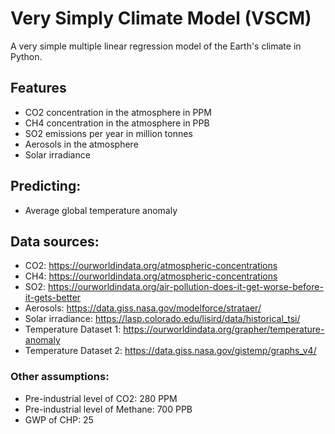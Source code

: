 # Very Simply Climate Model (VSCM)

A very simple multiple linear regression model of the Earth's climate in Python.


## Features

* CO2 concentration in the atmosphere in PPM
* CH4 concentration in the atmosphere in PPB
* SO2 emissions per year in million tonnes
* Aerosols in the atmosphere 
* Solar irradiance


## Predicting:

* Average global temperature anomaly  


## Data sources:

* CO2: https://ourworldindata.org/atmospheric-concentrations
* CH4: https://ourworldindata.org/atmospheric-concentrations
* SO2: https://ourworldindata.org/air-pollution-does-it-get-worse-before-it-gets-better
* Aerosols: https://data.giss.nasa.gov/modelforce/strataer/
* Solar irradiance: https://lasp.colorado.edu/lisird/data/historical_tsi/
* Temperature Dataset 1: https://ourworldindata.org/grapher/temperature-anomaly
* Temperature Dataset 2: https://data.giss.nasa.gov/gistemp/graphs_v4/


### Other assumptions:

* Pre-industrial level of CO2: 280 PPM
* Pre-industrial level of Methane: 700 PPB
* GWP of CHP: 25